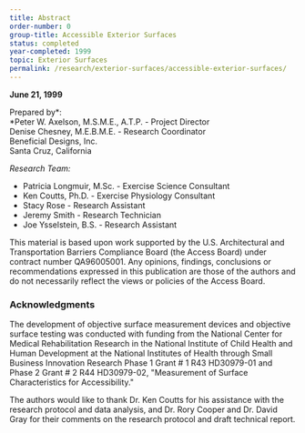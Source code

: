 ```yaml
---
title: Abstract
order-number: 0
group-title: Accessible Exterior Surfaces
status: completed
year-completed: 1999
topic: Exterior Surfaces
permalink: /research/exterior-surfaces/accessible-exterior-surfaces/
---
```


**June 21, 1999**

Prepared by*:\
*Peter W. Axelson, M.S.M.E., A.T.P. - Project Director\
Denise Chesney, M.E.B.M.E. - Research Coordinator\
Beneficial Designs, Inc.\
Santa Cruz, California

*Research Team:*
- Patricia Longmuir, M.Sc. - Exercise Science Consultant
- Ken Coutts, Ph.D. - Exercise Physiology Consultant
- Stacy Rose - Research Assistant
- Jeremy Smith - Research Technician
- Joe Ysselstein, B.S. - Research Assistant

This material is based upon work supported by the U.S. Architectural and Transportation Barriers Compliance Board (the Access Board) under contract number QA96005001. Any opinions, findings, conclusions or recommendations expressed in this publication are those of the authors and do not necessarily reflect the views or policies of the Access Board.

### Acknowledgments

The development of objective surface measurement devices and objective surface testing was conducted with funding from the National Center for Medical Rehabilitation Research in the National Institute of Child Health and Human Development at the National Institutes of Health through Small Business Innovation Research Phase 1 Grant # 1 R43 HD30979-01 and Phase 2 Grant # 2 R44 HD30979-02, "Measurement of Surface Characteristics for Accessibility."

The authors would like to thank Dr. Ken Coutts for his assistance with the research protocol and data analysis, and Dr. Rory Cooper and Dr. David Gray for their comments on the research protocol and draft technical report.